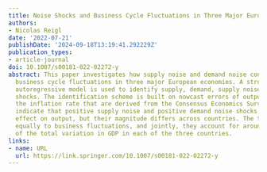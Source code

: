 ```yaml
---
title: Noise Shocks and Business Cycle Fluctuations in Three Major European Economies
authors:
- Nicolas Reigl
date: '2022-07-21'
publishDate: '2024-09-18T13:19:41.292229Z'
publication_types:
- article-journal
doi: 10.1007/s00181-022-02272-y
abstract: This paper investigates how supply noise and demand noise contribute to
  business cycle fluctuations in three major European economies. A structural vector
  autoregressive model is used to identify supply, demand, supply noise and demand
  shocks. The identification scheme is built on nowcast errors of output growth and
  the inflation rate that are derived from the Consensus Economics Survey. The results
  indicate that positive supply noise and positive demand noise shocks have an expansionary
  effect on output, but their magnitude differs across countries. The two shocks contribute
  equally to business fluctuations, and jointly, they account for around one quarter
  of the total variation in GDP in each of the three countries.
links:
- name: URL
  url: https://link.springer.com/10.1007/s00181-022-02272-y
---
```

